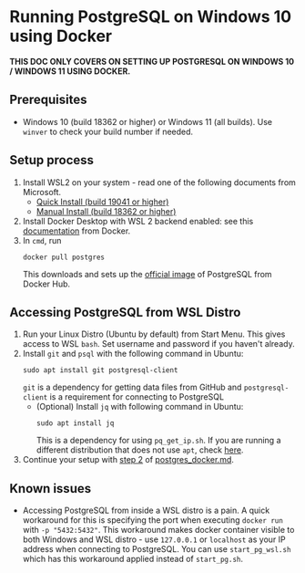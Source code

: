 # Running PostgreSQL on Windows 10 using Docker

**THIS DOC ONLY COVERS ON SETTING UP POSTGRESQL ON WINDOWS 10 / WINDOWS 11 USING DOCKER.**

## Prerequisites
 * Windows 10 (build 18362 or higher) or Windows 11 (all builds). Use ``winver`` to check your build number if needed.

## Setup process
 1. Install WSL2 on your system - read one of the following documents from Microsoft.
    * [Quick Install (build 19041 or higher)](https://docs.microsoft.com/en-us/windows/wsl/install)
    * [Manual Install (build 18362 or higher)](https://docs.microsoft.com/en-us/windows/wsl/install-manual)
 2. Install Docker Desktop with WSL 2 backend enabled: see this [documentation](https://docs.docker.com/desktop/windows/wsl/) from Docker.
 3. In ``cmd``, run
    ```
    docker pull postgres
    ```
    This downloads and sets up the [official image](https://hub.docker.com/_/postgres) of PostgreSQL from Docker Hub.


## Accessing PostgreSQL from WSL Distro
 1. Run your Linux Distro (Ubuntu by default) from Start Menu. This gives access to WSL ``bash``. Set username and password if you haven't already.
 2. Install ``git`` and ``psql`` with the following command in Ubuntu:
    ```
    sudo apt install git postgresql-client
    ```
    ``git`` is a dependency for getting data files from GitHub and ``postgresql-client`` is a requirement for connecting to PostgreSQL
     * (Optional) Install ``jq`` with following command in Ubuntu:
        ```
        sudo apt install jq
        ```
        This is a dependency for using ``pq_get_ip.sh``.
        If you are running a different distribution that does not use ``apt``, check [here](https://stedolan.github.io/jq/download/).
 3. Continue your setup with [step 2](postgres_docker.md#Step_2:_Get_files_from_github) of [postgres_docker.md](postgres_docker.md).

## Known issues
* Accessing PostgreSQL from inside a WSL distro is a pain. A quick workaround for this is specifying the port when executing ``docker run`` with ``-p "5432:5432"``. This workaround makes docker container visible to both Windows and WSL distro - use ``127.0.0.1`` or ``localhost`` as your IP address when connecting to PostgreSQL. You can use ``start_pg_wsl.sh`` which has this workaround applied instead of ``start_pg.sh``.